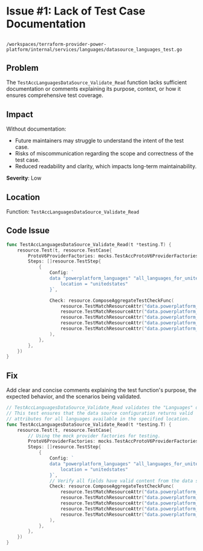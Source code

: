 # Issue #1: Lack of Test Case Documentation

##

`/workspaces/terraform-provider-power-platform/internal/services/languages/datasource_languages_test.go`

## Problem

The `TestAccLanguagesDataSource_Validate_Read` function lacks sufficient documentation or comments explaining its purpose, context, or how it ensures comprehensive test coverage.

## Impact

Without documentation:
- Future maintainers may struggle to understand the intent of the test case.
- Risks of miscommunication regarding the scope and correctness of the test case.
- Reduced readability and clarity, which impacts long-term maintainability. 

**Severity**: Low

## Location

Function: `TestAccLanguagesDataSource_Validate_Read`

## Code Issue

```go
func TestAccLanguagesDataSource_Validate_Read(t *testing.T) {
	resource.Test(t, resource.TestCase{
		ProtoV6ProviderFactories: mocks.TestAccProtoV6ProviderFactories,
		Steps: []resource.TestStep{
			{
				Config: `
				data "powerplatform_languages" "all_languages_for_unitedstates" {
					location = "unitedstates"
				}`,

				Check: resource.ComposeAggregateTestCheckFunc(
					resource.TestMatchResourceAttr("data.powerplatform_languages.all_languages_for_unitedstates", "languages.#", regexp.MustCompile(`^[1-9]\d*$`)),
					resource.TestMatchResourceAttr("data.powerplatform_languages.all_languages_for_unitedstates", "languages.0.id", regexp.MustCompile(helpers.StringRegex)),
					resource.TestMatchResourceAttr("data.powerplatform_languages.all_languages_for_unitedstates", "languages.0.name", regexp.MustCompile(helpers.StringRegex)),
					resource.TestMatchResourceAttr("data.powerplatform_languages.all_languages_for_unitedstates", "languages.0.display_name", regexp.MustCompile(helpers.StringRegex)),
					resource.TestMatchResourceAttr("data.powerplatform_languages.all_languages_for_unitedstates", "languages.0.locale_id", regexp.MustCompile(helpers.StringRegex)),
				),
			},
		},
	})
}
```

## Fix

Add clear and concise comments explaining the test function's purpose, the expected behavior, and the scenarios being validated.

```go
// TestAccLanguagesDataSource_Validate_Read validates the "Languages" data source for the "United States" location.
// This test ensures that the data source configuration returns valid 
// attributes for all languages available in the specified location.
func TestAccLanguagesDataSource_Validate_Read(t *testing.T) {
	resource.Test(t, resource.TestCase{
		// Using the mock provider factories for testing.
		ProtoV6ProviderFactories: mocks.TestAccProtoV6ProviderFactories,
		Steps: []resource.TestStep{
			{
				Config: `
				data "powerplatform_languages" "all_languages_for_unitedstates" {
					location = "unitedstates"
				}`,
				// Verify all fields have valid content from the data source.
				Check: resource.ComposeAggregateTestCheckFunc(
					resource.TestMatchResourceAttr("data.powerplatform_languages.all_languages_for_unitedstates", "languages.#", regexp.MustCompile(`^[1-9]\d*$`)),
					resource.TestMatchResourceAttr("data.powerplatform_languages.all_languages_for_unitedstates", "languages.0.id", regexp.MustCompile(helpers.StringRegex)),
					resource.TestMatchResourceAttr("data.powerplatform_languages.all_languages_for_unitedstates", "languages.0.name", regexp.MustCompile(helpers.StringRegex)),
					resource.TestMatchResourceAttr("data.powerplatform_languages.all_languages_for_unitedstates", "languages.0.display_name", regexp.MustCompile(helpers.StringRegex)),
					resource.TestMatchResourceAttr("data.powerplatform_languages.all_languages_for_unitedstates", "languages.0.locale_id", regexp.MustCompile(helpers.StringRegex)),
				),
			},
		},
	})
}
```